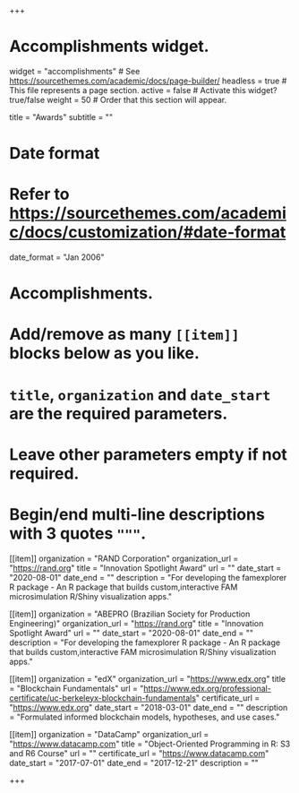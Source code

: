 +++
# Accomplishments widget.
widget = "accomplishments"  # See https://sourcethemes.com/academic/docs/page-builder/
headless = true  # This file represents a page section.
active = false  # Activate this widget? true/false
weight = 50  # Order that this section will appear.

title = "Awards"
subtitle = ""

# Date format
#   Refer to https://sourcethemes.com/academic/docs/customization/#date-format
date_format = "Jan 2006"

# Accomplishments.
#   Add/remove as many `[[item]]` blocks below as you like.
#   `title`, `organization` and `date_start` are the required parameters.
#   Leave other parameters empty if not required.
#   Begin/end multi-line descriptions with 3 quotes `"""`.

[[item]]
  organization = "RAND Corporation"
  organization_url = "https://rand.org"
  title = "Innovation Spotlight Award"
  url = ""
  date_start = "2020-08-01"
  date_end = ""
  description = "For developing the famexplorer R package - An R package that builds custom,interactive FAM microsimulation R/Shiny visualization apps."
  
[[item]]
  organization = "ABEPRO (Brazilian Society for Production Engineering)"
  organization_url = "https://rand.org"
  title = "Innovation Spotlight Award"
  url = ""
  date_start = "2020-08-01"
  date_end = ""
  description = "For developing the famexplorer R package - An R package that builds custom,interactive FAM microsimulation R/Shiny visualization apps."

[[item]]
  organization = "edX"
  organization_url = "https://www.edx.org"
  title = "Blockchain Fundamentals"
  url = "https://www.edx.org/professional-certificate/uc-berkeleyx-blockchain-fundamentals"
  certificate_url = "https://www.edx.org"
  date_start = "2018-03-01"
  date_end = ""
  description = "Formulated informed blockchain models, hypotheses, and use cases."
  
[[item]]
  organization = "DataCamp"
  organization_url = "https://www.datacamp.com"
  title = "Object-Oriented Programming in R: S3 and R6 Course"
  url = ""
  certificate_url = "https://www.datacamp.com"
  date_start = "2017-07-01"
  date_end = "2017-12-21"
  description = ""

+++
